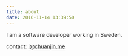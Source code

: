 ```yaml
---
title: about
date: 2016-11-14 13:39:50
---
```


I am a software developer working in Sweden.

contact: i@chuanjin.me
